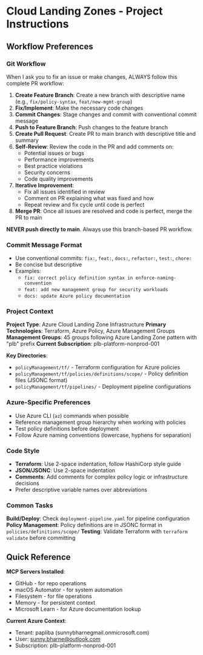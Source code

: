 # Cloud Landing Zones - Project Instructions

## Workflow Preferences

### Git Workflow
When I ask you to fix an issue or make changes, ALWAYS follow this complete PR workflow:

1. **Create Feature Branch**: Create a new branch with descriptive name (e.g., `fix/policy-syntax`, `feat/new-mgmt-group`)
2. **Fix/Implement**: Make the necessary code changes
3. **Commit Changes**: Stage changes and commit with conventional commit message
4. **Push to Feature Branch**: Push changes to the feature branch
5. **Create Pull Request**: Create PR to main branch with descriptive title and summary
6. **Self-Review**: Review the code in the PR and add comments on:
   - Potential issues or bugs
   - Performance improvements
   - Best practice violations
   - Security concerns
   - Code quality improvements
7. **Iterative Improvement**:
   - Fix all issues identified in review
   - Comment on PR explaining what was fixed and how
   - Repeat review and fix cycle until code is perfect
8. **Merge PR**: Once all issues are resolved and code is perfect, merge the PR to main

**NEVER push directly to main**. Always use this branch-based PR workflow.

### Commit Message Format
- Use conventional commits: `fix:`, `feat:`, `docs:`, `refactor:`, `test:`, `chore:`
- Be concise but descriptive
- Examples:
  - `fix: correct policy definition syntax in enforce-naming-convention`
  - `feat: add new management group for security workloads`
  - `docs: update Azure policy documentation`

### Project Context

**Project Type**: Azure Cloud Landing Zone Infrastructure
**Primary Technologies**: Terraform, Azure Policy, Azure Management Groups
**Management Groups**: 45 groups following Azure Landing Zone pattern with "plb" prefix
**Current Subscription**: plb-platform-nonprod-001

**Key Directories**:
- `policyManagement/tf/` - Terraform configuration for Azure policies
- `policyManagement/tf/policies/definitions/scope/` - Policy definition files (JSONC format)
- `policyManagement/tf/pipelines/` - Deployment pipeline configurations

### Azure-Specific Preferences

- Use Azure CLI (`az`) commands when possible
- Reference management group hierarchy when working with policies
- Test policy definitions before deployment
- Follow Azure naming conventions (lowercase, hyphens for separation)

### Code Style

- **Terraform**: Use 2-space indentation, follow HashiCorp style guide
- **JSON/JSONC**: Use 2-space indentation
- **Comments**: Add comments for complex policy logic or infrastructure decisions
- Prefer descriptive variable names over abbreviations

### Common Tasks

**Build/Deploy**: Check `deployment-pipeline.yaml` for pipeline configuration
**Policy Management**: Policy definitions are in JSONC format in `policies/definitions/scope/`
**Testing**: Validate Terraform with `terraform validate` before committing

## Quick Reference

**MCP Servers Installed**:
- GitHub - for repo operations
- macOS Automator - for system automation
- Filesystem - for file operations
- Memory - for persistent context
- Microsoft Learn - for Azure documentation lookup

**Current Azure Context**:
- Tenant: papliba (sunnybharnegmail.onmicrosoft.com)
- User: sunny.bharne@outlook.com
- Subscription: plb-platform-nonprod-001
